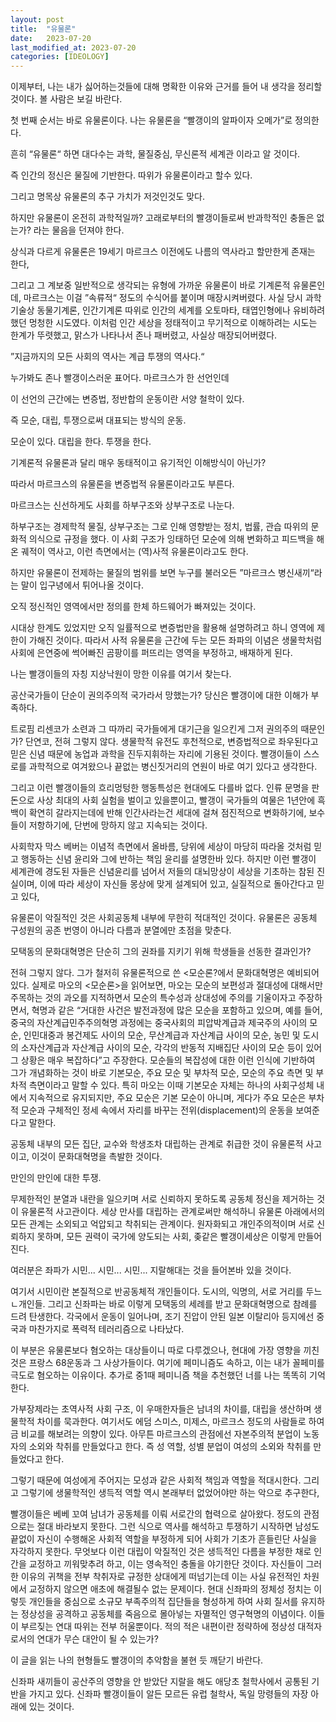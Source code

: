 ```yaml
---
layout: post
title:  "유물론"
date:   2023-07-20
last_modified_at: 2023-07-20
categories: [IDEOLOGY]
---
```


이제부터, 나는 내가 싫어하는것들에 대해 명확한 이유와 근거를 들어 내 생각을 정리할 것이다. 볼 사람은 보길 바란다.

    
첫 번째 순서는 바로 유물론이다. 나는 유물론을 “빨갱이의 알파이자 오메가”로 정의한다.

    

흔히 “유물론“ 하면 대다수는 과학, 물질중심, 무신론적 세계관 이라고 알 것이다.

즉 인간의 정신은 물질에 기반한다. 따위가 유물론이라고 할수 있다.

그리고 명목상 유물론의 추구 가치가 저것인것도 맞다.

하지만 유물론이 온전히 과학적일까? 고래로부터의 빨갱이들로써 반과학적인 충돌은 없는가? 라는 물음을 던져야 한다.

상식과 다르게 유물론은 19세기 마르크스 이전에도 나름의 역사라고 할만한게 존재는 한다,

그리고 그 계보중 일반적으로 생각되는 유형에 가까운 유물론이 바로 기계론적 유물론인데, 마르크스는 이걸 ”속류적“ 정도의 수식어를 붙이며 매장시켜버렸다. 사실 당시 과학기술상 동물기계론, 인간기계론 따위로 인간의 세계를 오토마타, 태엽인형에나 유비하려했던 멍청한 시도였다. 이처럼 인간 세상을 정태적이고 무기적으로 이해하려는 시도는 한계가 뚜렷했고, 맑스가 나타나서 존나 패버렸고, 사실상 매장되어버렸다.

”지금까지의 모든 사회의 역사는 계급 투쟁의 역사다.“

누가봐도 존나 빨갱이스러운 표어다. 마르크스가 한 선언인데

이 선언의 근간에는 변증법, 정반합의 운동이란 서양 철학이 있다.

즉 모순, 대립, 투쟁으로써 대표되는 방식의 운동.

모순이 있다. 대립을 한다. 투쟁을 한다.

기계론적 유물론과 달리 매우 동태적이고 유기적인 이해방식이 아닌가?

따라서 마르크스의 유물론을 변증법적 유물론이라고도 부른다.

마르크스는 신선하게도 사회를 하부구조와 상부구조로 나눈다.

하부구조는 경제학적 물질, 상부구조는 그로 인해 영향받는 정치, 법률, 관습 따위의 문화적 의식으로 규정을 했다. 이 사회 구조가 잉태하던 모순에 의해 변화하고 피드백을 해온 궤적이 역사고, 이런 측면에서는 (역)사적 유물론이라고도 한다.

하지만 유물론이 전제하는 물질의 범위를 보면 누구를 불러오든 ”마르크스 병신새끼“라는 말이 입구녕에서 튀어나올 것이다.

오직 정신적인 영역에서만 정의를 한체 하드웨어가 빠져있는 것이다.

시대상 한계도 있었지만 오직 일률적으로 변증법만을 활용해 설명하려고 하니 영역에 제한이 가해진 것이다. 따라서 사적 유물론을 근간에 두는 모든 좌파의 이념은 생물학처럼 사회에 은연중에 썩어빠진 곰팡이를 퍼뜨리는 영역을 부정하고, 배재하게 된다.

나는 빨갱이들의 자칭 지상낙원이 망한 이유를 여기서 찾는다.

공산국가들이 단순이 권의주의적 국가라서 망했는가? 당신은 빨갱이에 대한 이해가 부족하다.

    

트로핌 리센코가 소련과 그 따까리 국가들에게 대기근을 일으킨게 그저 권의주의 때문인가? 단연코, 전혀 그렇지 않다. 생물학적 유전도 후천적으로, 변증법적으로 좌우된다고 믿은 신념 때문에 농업과 과학을 진두지휘하는 자리에 기용된 것이다. 빨갱이들이 스스로를 과학적으로 여겨왔으나 끝없는 병신짓거리의 연원이 바로 여기 있다고 생각한다.

그리고 이런 빨갱이들의 흐리멍텅한 행동특성은 현대에도 다를바 없다. 인류 문명을 판돈으로 사상 최대의 사회 실험을 벌이고 있을뿐이고, 빨갱이 국가들의 여물은 1년안에 흑백이 확연히 갈라지는데에 반해 인간사라는건 세대에 걸쳐 점진적으로 변화하기에, 보수들이 저항하기에, 단번에 망하지 않고 지속되는 것이다.

사회학자 막스 베버는 이념적 측면에서 올바름, 당위에 세상이 마당히 따라올 것처럼 믿고 행동하는 신념 윤리와 그에 반하는 책임 윤리를 설명한바 있다. 하지만 이런 빨갱이 세계관에 경도된 자들은 신념윤리를 넘어서 저들의 대뇌망상이 세상을 기초하는 참된 진실이며, 이에 따라 세상이 자신들 몽상에 맞게 설계되어 있고, 실질적으로 돌아간다고 믿고 있다,

유물론이 악질적인 것은 사회공동체 내부에 무한히 적대적인 것이다. 유물론은 공동체 구성원의 공존 번영이 아니라 다름과 분열에만 초점을 맞춘다.

    

모택동의 문화대혁명은 단순히 그의 권좌를 지키기 위해 학생들을 선동한 결과인가?

전혀 그렇지 않다. 그가 철저히 유물론적으로 쓴 <모순론?에서 문화대혁명은 예비되어있다. 실제로 마오의 <모순론>을 읽어보면, 마오는 모순의 보편성과 절대성에 대해서만 주목하는 것의 과오를 지적하면서 모순의 특수성과 상대성에 주의를 기울이자고 주장하면서, 혁명과 같은 “거대한 사건은 발전과정에 많은 모순을 포함하고 있으며, 예를 들어, 중국의 자산계급민주주의혁명 과정에는 중국사회의 피압박계급과 제국주의 사이의 모순, 인민대중과 봉건제도 사이의 모순, 무산계급과 자산계급 사이의 모순, 농민 및 도시의 소자산계급과 자산계급 사이의 모순, 각각의 반동적 지배집단 사이의 모순 등이 있어 그 상황은 매우 복잡하다”고 주장한다. 모순들의 복잡성에 대한 이런 인식에 기반하여 그가 개념화하는 것이 바로 기본모순, 주요 모순 및 부차적 모순, 모순의 주요 측면 및 부차적 측면이라고 말할 수 있다. 특히 마오는 이때 기본모순 자체는 하나의 사회구성체 내에서 지속적으로 유지되지만, 주요 모순은 기본 모순이 아니며, 게다가 주요 모순은 부차적 모순과 구체적인 정세 속에서 자리를 바꾸는 전위(displacement)의 운동을 보여준다고 말한다.

    

공동체 내부의 모든 집단, 교수와 학생조차 대립하는 관계로 취급한 것이 유물론적 사고이고, 이것이 문화대혁명을 촉발한 것이다.

만인의 만인에 대한 투쟁.

무제한적인 분열과 내란을 일으키며 서로 신뢰하지 못하도록 공동체 정신을 제거하는 것이 유물론적 사고관이다. 세상 만사를 대립하는 관계로써만 해석하니 유물론 아래에서의 모든 관계는 소외되고 억압되고 착취되는 관계이다. 원자화되고 개인주의적이며 서로 신뢰하지 못하며, 모든 권력이 국가에 양도되는 사회, 좆같은 빨갱이세상은 이렇게 만들어진다.

여러분은 좌파가 시민... 시민... 시민... 지랄해대는 것을 들어본바 있을 것이다.

여기서 시민이란 본질적으로 반공동체적 개인들이다. 도시의, 익명의, 서로 거리를 두느 ㄴ개인들. 그리고 신좌파는 바로 이렇게 모택동의 세례를 받고 문화대혁명으로 참례를 드려 탄생한다. 각국에서 운동이 일어나며, 조기 진압이 안된 일본 이탈리아 등지에선 중국과 마찬가지로 폭력적 테러리즘으로 나타났다.

이 부분은 유물론보다 혐오하는 대상들이니 따로 다루겠으나, 현대에 가장 영향을 끼친것은 프랑스 68운동과 그 사상가들이다. 여기에 페미니즘도 속하고, 이는 내가 꼴페미를 극도로 혐오하는 이유이다. 추가로 중1때 페미니즘 책을 추천했던 너를 나는 똑똑히 기억한다.

가부장제라는 초역사적 사회 구조, 이 우매한자들은 남녀의 차이를, 대립을 생산하며 생물학적 차이를 묵과한다. 여기서도 에덤 스미스, 미제스, 마르크스 정도의 사람들로 하여금 비교를 해보려는 의향이 있다. 아무튼 마르크스의 관점에선 자본주의적 분업이 노동자의 소외와 착취를 만들었다고 한다. 즉 성 역할, 성별 분업이 여성의 소외와 착취를  만들었다고 한다.

그렇기 때문에 여성에게 주어지는 모성과 같은 사회적 책임과 역할을 적대시한다. 그리고 그렇기에 생물학적인 생득적 역할 역시 본래부터 없었어야만 하는 악으로 추구한다,

빨갱이들은 베베 꼬여 남녀가 공동체를 이뤄 서로간의 협력으로 살아왔다. 정도의 관점으로는 절대 바라보지 못한다. 그런 식으로 역사를 해석하고 투쟁하기 시작하면 남성도 끝없이 자신이 수행해온 사회적 역할을 부정하게 되어 사회가 기초가 흔들린단 사실을 자각하지 못한다. 무엇보다 이런 대립이 악질적인 것은 생득적인 다름을 부정한 채로 인간을 교정하고 끼워맞추려 하고, 이는 영속적인 충돌을 야기한단 것이다. 자신들이 그러한 이유의 귀책을 전부 착취자로 규정한 상대에게 떠넘기는데 이는 사실 유전적인 차원에서 교정하지 않으면 애초에 해결될수 없는 문제이다. 현대 신좌파의 정체성 정치는 이렇듯 개인들을 중심으로 소규모 부족주의적 집단들을 형성하게 하여 사회 질서를 유지하는 정상성을 공격하고 공동체를 죽음으로 몰아넣는 자멸적인 영구혁명의 이념이다. 이들이 부르짖는 연대 따위는 전부 허울뿐이다. 적의 적은 내편이란 정략하에 정상성 대적자로서의 연대가 무슨 대안이 될 수 있는가?

이 글을 읽는 나의 현형들도 빨갱이의 추악함을 불현 듯 깨닫기 바란다.

신좌파 새끼들이 공산주의 영향을 안 받았단 지랄을 해도 애당초 철학사에서 공통된 기반을 가지고 있다. 신좌파 빨갱이들이 알든 모르든 유럽 철학사, 독일 망령들의 자장 아래에 있는 것이다.
